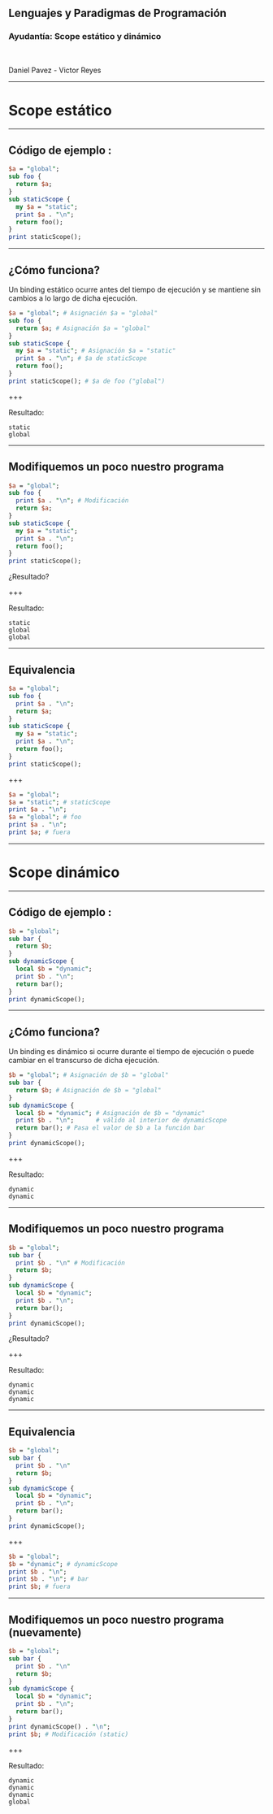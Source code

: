 ## Lenguajes y Paradigmas de Programación
### Ayudantía: Scope estático y dinámico

<br>

Daniel Pavez - Victor Reyes

---
# Scope estático
---
## Código de ejemplo :

```perl
$a = "global";
sub foo {
  return $a;
}
sub staticScope {
  my $a = "static";
  print $a . "\n";
  return foo();
}
print staticScope();
```
---
## ¿Cómo funciona?

Un binding estático ocurre antes del tiempo de ejecución y se mantiene sin cambios a lo largo de dicha ejecución.

```perl
$a = "global"; # Asignación $a = "global"
sub foo {
  return $a; # Asignación $a = "global"
}
sub staticScope {
  my $a = "static"; # Asignación $a = "static"
  print $a . "\n"; # $a de staticScope
  return foo();
}
print staticScope(); # $a de foo ("global")
```
+++

Resultado:
```
static
global
```
---
## Modifiquemos un poco nuestro programa
```perl
$a = "global";
sub foo {
  print $a . "\n"; # Modificación
  return $a;
}
sub staticScope {
  my $a = "static";
  print $a . "\n";
  return foo();
}
print staticScope();
```
¿Resultado?

+++

Resultado:
```
static
global
global
```
---
## Equivalencia
```perl
$a = "global";
sub foo {
  print $a . "\n";
  return $a;
}
sub staticScope {
  my $a = "static";
  print $a . "\n";
  return foo();
}
print staticScope();
```
+++
```perl
$a = "global";
$a = "static"; # staticScope
print $a . "\n";
$a = "global"; # foo
print $a . "\n";
print $a; # fuera
```
---
# Scope dinámico
---
## Código de ejemplo :
```perl
$b = "global";
sub bar {
  return $b;
}
sub dynamicScope {
  local $b = "dynamic";
  print $b . "\n";
  return bar();
}
print dynamicScope();
```
---
## ¿Cómo funciona?

Un binding es dinámico si ocurre durante el tiempo de ejecución o puede cambiar en el transcurso de dicha ejecución.

```perl
$b = "global"; # Asignación de $b = "global"
sub bar {
  return $b; # Asignación de $b = "global"
}
sub dynamicScope {
  local $b = "dynamic"; # Asignación de $b = "dynamic"
  print $b . "\n";      # válido al interior de dynamicScope
  return bar(); # Pasa el valor de $b a la función bar
}
print dynamicScope();
```

+++

Resultado:

```
dynamic
dynamic
```
---
## Modifiquemos un poco nuestro programa
```perl
$b = "global";
sub bar {
  print $b . "\n" # Modificación
  return $b;
}
sub dynamicScope {
  local $b = "dynamic";
  print $b . "\n";
  return bar();
}
print dynamicScope();
```
¿Resultado?

+++

Resultado:

```
dynamic
dynamic
dynamic
```
---
## Equivalencia
```perl
$b = "global";
sub bar {
  print $b . "\n"
  return $b;
}
sub dynamicScope {
  local $b = "dynamic";
  print $b . "\n";
  return bar();
}
print dynamicScope();
```
+++

```perl
$b = "global";
$b = "dynamic"; # dynamicScope
print $b . "\n";
print $b . "\n"; # bar
print $b; # fuera
```
---
## Modifiquemos un poco nuestro programa (nuevamente)
```perl
$b = "global";
sub bar {
  print $b . "\n"
  return $b;
}
sub dynamicScope {
  local $b = "dynamic";
  print $b . "\n";
  return bar();
}
print dynamicScope() . "\n";
print $b; # Modificación (static)
```

+++

Resultado:

```
dynamic
dynamic
dynamic
global
```